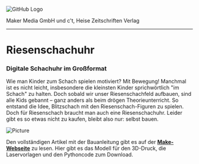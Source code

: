 ![GitHub Logo](http://www.heise.de/make/icons/make_logo.png)

Maker Media GmbH und c't, Heise Zeitschriften Verlag

***

# Riesenschachuhr

### Digitale Schachuhr im Großformat

Wie man Kinder zum Schach spielen motiviert? Mit Bewegung! Manchmal ist es nicht leicht, insbesondere die kleinsten Kinder sprichwörtlich "im Schach" zu halten. Doch sobald wir unser Riesenschachfeld aufbauen, sind alle Kids gebannt – ganz anders als beim drögen Theorieunterricht. So entstand die Idee, Blitzschach mit den Riesenschach-Figuren zu spielen. Doch für Riesenschach braucht man auch eine Riesenschachuhr. Leider gibt es so etwas nicht zu kaufen, bleibt also nur: selbst bauen.

![Picture](https://github.com/MakeMagazinDE/Schachuhr/blob/master/Riesenschachuhr.jpg)

Den vollständigen Artikel mit der Bauanleitung gibt es auf der **[Make-Webseite](https://heise.de/-4550190)** zu lesen.
Hier gibt es das Modell für den 3D-Druck, die Laservorlagen und den Pythoncode zum Download.
